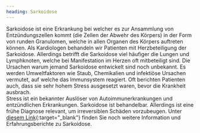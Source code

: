 ```yaml
---
heading: Sarkoidose
---
```

Sarkoidose ist eine Erkrankung bei welcher es zur Ansammlung von Entzündungszellen kommt (die Zellen der Abwehr des Körpers) in der Form von runden Granulomen, welche in allen Organen des Körpers auftreten können.
Als Kardiologen behandeln wir Patienten mit Herzbeteiligung der Sarkoidose.  Allerdings betrifft die Sarkoidose viel häufiger die Lungen und Lymphknoten, welche bei Manifestation im Herzen oft mitbeteiligt sind.
Die Ursachen warum jemand Sarkoidose entwickelt sind noch unbekannt.  Es werden Umweltfaktoren wie Staub, Chemikalien und infektiöse Ursachen vermutet, auf welche das Immunsystem reagiert. 
Oft berichten Patienten auch, dass sie sehr hohem Stress ausgesetzt waren, bevor die Krankheit ausbrach.  
Stress ist ein bekannter Auslöser von Autoimmunerkrankungen und entzündlichen Erkrankungen. 
Sarkoidose ist behandelbar.  Allerdings ist eine frühe Diagnose relevant, um irreversiblen Schäden vorzubeugen. 
Unter [diesem Link](https://www.fodasacharity.org){:target="_blank"} finden Sie noch weitere Information und Erfahrungsberichte zu Sarkoidose. 
